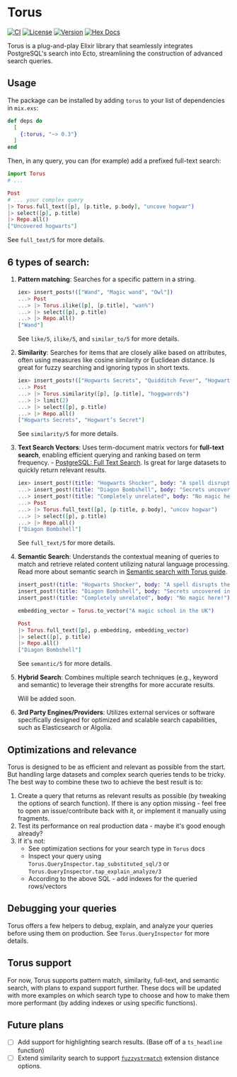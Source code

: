 # Torus

[![CI](https://github.com/dimamik/torus/actions/workflows/ci.yml/badge.svg)](https://github.com/dimamik/torus/actions/workflows/ci.yml)
[![License](https://img.shields.io/hexpm/l/torus.svg)](https://github.com/dimamik/torus/blob/main/LICENSE)
[![Version](https://img.shields.io/hexpm/v/torus.svg)](https://hex.pm/packages/torus)
[![Hex Docs](https://img.shields.io/badge/documentation-gray.svg)](https://hexdocs.pm/torus)

<!-- MDOC -->

Torus is a plug-and-play Elixir library that seamlessly integrates PostgreSQL's search into Ecto, streamlining the construction of advanced search queries.

## Usage

The package can be installed by adding `torus` to your list of dependencies in `mix.exs`:

```elixir
def deps do
  [
    {:torus, "~> 0.3"}
  ]
end
```

Then, in any query, you can (for example) add a prefixed full-text search:

```elixir
import Torus
# ...

Post
# ... your complex query
|> Torus.full_text([p], [p.title, p.body], "uncove hogwar")
|> select([p], p.title)
|> Repo.all()
["Uncovered hogwarts"]
```

See `full_text/5` for more details.

## 6 types of search:

1. **Pattern matching**: Searches for a specific pattern in a string.

   ```elixir
   iex> insert_posts!(["Wand", "Magic wand", "Owl"])
   ...> Post
   ...> |> Torus.ilike([p], [p.title], "wan%")
   ...> |> select([p], p.title)
   ...> |> Repo.all()
   ["Wand"]
   ```

   See `like/5`, `ilike/5`, and `similar_to/5` for more details.

1. **Similarity**: Searches for items that are closely alike based on attributes, often using measures like cosine similarity or Euclidean distance. Is great for fuzzy searching and ignoring typos in short texts.

   ```elixir
   iex> insert_posts!(["Hogwarts Secrets", "Quidditch Fever", "Hogwart’s Secret"])
   ...> Post
   ...> |> Torus.similarity([p], [p.title], "hoggwarrds")
   ...> |> limit(2)
   ...> |> select([p], p.title)
   ...> |> Repo.all()
   ["Hogwarts Secrets", "Hogwart’s Secret"]
   ```

   See `similarity/5` for more details.

1. **Text Search Vectors**: Uses term-document matrix vectors for **full-text search**, enabling efficient querying and ranking based on term frequency. - [PostgreSQL: Full Text Search](https://www.postgresql.org/docs/current/textsearch.html). Is great for large datasets to quickly return relevant results.

   ```elixir
   iex> insert_post!(title: "Hogwarts Shocker", body: "A spell disrupts the Quidditch Cup.")
   ...> insert_post!(title: "Diagon Bombshell", body: "Secrets uncovered in the heart of Hogwarts.")
   ...> insert_post!(title: "Completely unrelated", body: "No magic here!")
   ...> Post
   ...> |> Torus.full_text([p], [p.title, p.body], "uncov hogwar")
   ...> |> select([p], p.title)
   ...> |> Repo.all()
   ["Diagon Bombshell"]
   ```

   See `full_text/5` for more details.

1. **Semantic Search**: Understands the contextual meaning of queries to match and retrieve related content utilizing natural language processing. Read more about semantic search in [Semantic search with Torus guide](/guides/semantic_search.md).

   ```elixir
   insert_post!(title: "Hogwarts Shocker", body: "A spell disrupts the Quidditch Cup.")
   insert_post!(title: "Diagon Bombshell", body: "Secrets uncovered in the heart of Hogwarts.")
   insert_post!(title: "Completely unrelated", body: "No magic here!")

   embedding_vector = Torus.to_vector("A magic school in the UK")

   Post
   |> Torus.full_text([p], p.embedding, embedding_vector)
   |> select([p], p.title)
   |> Repo.all()
   ["Diagon Bombshell"]
   ```

   See `semantic/5` for more details.

1. **Hybrid Search**: Combines multiple search techniques (e.g., keyword and semantic) to leverage their strengths for more accurate results.

   Will be added soon.

1. **3rd Party Engines/Providers**: Utilizes external services or software specifically designed for optimized and scalable search capabilities, such as Elasticsearch or Algolia.

## Optimizations and relevance

Torus is designed to be as efficient and relevant as possible from the start. But handling large datasets and complex search queries tends to be tricky. The best way to combine these two to achieve the best result is to:

1. Create a query that returns as relevant results as possible (by tweaking the options of search function). If there is any option missing - feel free to open an issue/contribute back with it, or implement it manually using fragments.
2. Test its performance on real production data - maybe it's good enough already?
3. If it's not:
   - See optimization sections for your search type in `Torus` docs
   - Inspect your query using `Torus.QueryInspector.tap_substituted_sql/3` or `Torus.QueryInspector.tap_explain_analyze/3`
   - According to the above SQL - add indexes for the queried rows/vectors

## Debugging your queries

Torus offers a few helpers to debug, explain, and analyze your queries before using them on production. See `Torus.QueryInspector` for more details.

## Torus support

For now, Torus supports pattern match, similarity, full-text, and semantic search, with plans to expand support further. These docs will be updated with more examples on which search type to choose and how to make them more performant (by adding indexes or using specific functions).

<!-- MDOC -->

## Future plans

- [ ] Add support for highlighting search results. (Base off of a `ts_headline` function)
- [ ] Extend similarity search to support [`fuzzystrmatch`](https://www.postgresql.org/docs/current/fuzzystrmatch.html) extension distance options.
